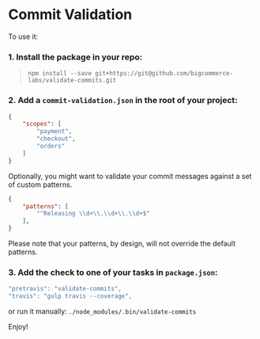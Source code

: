 # Commit Validation

To use it:

### 1. Install the package in your repo:
> `npm install --save git+https://git@github.com/bigcommerce-labs/validate-commits.git`

### 2. Add a `commit-validation.json` in the root of your project:

```json
{
    "scopes": [
        "payment",
        "checkout",
        "orders"
    ]
}
```

Optionally, you might want to validate your commit messages against a set of custom patterns.

```json
{
    "patterns": [
        "^Releasing \\d+\\.\\d+\\.\\d+$"
    ],
}
```

Please note that your patterns, by design, will not override the default patterns.

### 3. Add the check to one of your tasks in `package.json`:

```js
"pretravis": "validate-commits",
"travis": "gulp travis --coverage",
```

or run it manually: `./node_modules/.bin/validate-commits`

Enjoy!
